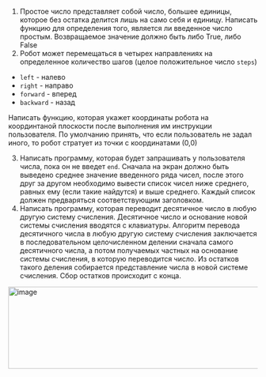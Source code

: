 1) Простое число представляет собой число, большее единицы, которое без остатка делится лишь на само себя и  единицу. Написать функцию для определения того, является ли введенное число простым. Возвращаемое
значение должно быть либо True, либо False
2) Робот может перемещаться в четырех направлениях на определенное количество шагов (целое положительное число `steps`)
- `left` - налево
- `right` - направо
- `forward` - вперед
- `backward` - назад

Написать функцию, которая укажет координаты робота на координтаной плоскости после выполнения им инструкции пользователя. По умолчанию принять, что если пользователь не задал иного, то робот стратует из точки с координатами (0,0)

3) Написать программу, которая будет запрашивать у  пользователя числа, пока он не введет `end`. Сначала на экран должно быть выведено среднее значение введенного ряда чисел, после этого друг за другом необходимо вывести список чисел ниже среднего, равных ему (если такие
найдутся) и выше среднего. Каждый список должен предваряться соответствующим заголовком.
4) Написать программу, которая переводит десятичное число в любую другую систему счисления. Десятичное число и основание новой системы счисления вводятся с клавиатуры. Алгоритм перевода десятичного числа в любую другую систему счисления заключается в последовательном целочисленном делении сначала самого десятичного числа, а потом получаемых частных на основание системы счисления, в которую переводится число. Из остатков такого деления собирается представление числа в новой системе счисления.
Сбор остатков происходит с конца.

<img width="640" height="166" alt="image" src="https://github.com/user-attachments/assets/ed88fbe7-9333-4f43-bdd6-c0e614361f05" />

